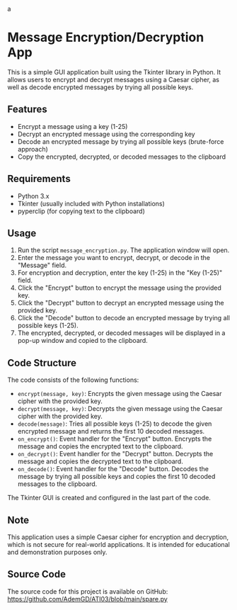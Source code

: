a

# Message Encryption/Decryption App

This is a simple GUI application built using the Tkinter library in Python. It allows users to encrypt and decrypt messages using a Caesar cipher, as well as decode encrypted messages by trying all possible keys.

## Features
- Encrypt a message using a key (1-25)
- Decrypt an encrypted message using the corresponding key
- Decode an encrypted message by trying all possible keys (brute-force approach)
- Copy the encrypted, decrypted, or decoded messages to the clipboard

## Requirements
- Python 3.x
- Tkinter (usually included with Python installations)
- pyperclip (for copying text to the clipboard)

## Usage
1. Run the script `message_encryption.py`. The application window will open.
2. Enter the message you want to encrypt, decrypt, or decode in the "Message" field.
3. For encryption and decryption, enter the key (1-25) in the "Key (1-25)" field.
4. Click the "Encrypt" button to encrypt the message using the provided key.
5. Click the "Decrypt" button to decrypt an encrypted message using the provided key.
6. Click the "Decode" button to decode an encrypted message by trying all possible keys (1-25).
7. The encrypted, decrypted, or decoded messages will be displayed in a pop-up window and copied to the clipboard.

## Code Structure
The code consists of the following functions:
- `encrypt(message, key)`: Encrypts the given message using the Caesar cipher with the provided key.
- `decrypt(message, key)`: Decrypts the given message using the Caesar cipher with the provided key.
- `decode(message)`: Tries all possible keys (1-25) to decode the given encrypted message and returns the first 10 decoded messages.
- `on_encrypt()`: Event handler for the "Encrypt" button. Encrypts the message and copies the encrypted text to the clipboard.
- `on_decrypt()`: Event handler for the "Decrypt" button. Decrypts the message and copies the decrypted text to the clipboard.
- `on_decode()`: Event handler for the "Decode" button. Decodes the message by trying all possible keys and copies the first 10 decoded messages to the clipboard.

The Tkinter GUI is created and configured in the last part of the code.

## Note
This application uses a simple Caesar cipher for encryption and decryption, which is not secure for real-world applications. It is intended for educational and demonstration purposes only.

## Source Code
The source code for this project is available on GitHub: https://github.com/AdemGD/ATI03/blob/main/spare.py